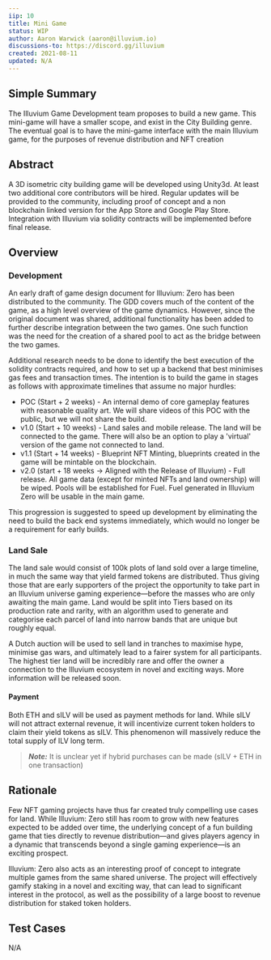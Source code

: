 ```yaml
---
iip: 10
title: Mini Game
status: WIP
author: Aaron Warwick (aaron@illuvium.io)
discussions-to: https://discord.gg/illuvium
created: 2021-08-11
updated: N/A
---
```


## Simple Summary
The Illuvium Game Development team proposes to build a new game. This mini-game will have a smaller scope, and exist in the City Building
genre. The eventual goal is to have the mini-game interface with the main Illuvium game, for the purposes of revenue distribution and NFT
creation

## Abstract
A 3D isometric city building game will be developed using Unity3d. At least two additional core contributors will be hired. Regular updates will be
provided to the community, including proof of concept and a non blockchain linked version for the App Store and Google Play Store. Integration
with Illuvium via solidity contracts will be implemented before final release.

## Overview
### Development
An early draft of game design document for Illuvium: Zero has been distributed to the community. The GDD covers much of the content of the game, as a high level overview of the game dynamics. However, since the original document was shared, additional functionality has been added to further describe integration between the two games. One such function was the need for the creation of a shared pool to act as the bridge between the two games.

Additional research needs to be done to identify the best execution of the solidity contracts required, and how to set up a backend that best minimises gas fees and transaction times. The intention is to build the game in stages as follows with approximate timelines that assume no
major hurdles:

* POC (Start + 2 weeks) - An internal demo of core gameplay features with reasonable quality art. We will share videos of this POC with the public, but we will not share the build.
* v1.0 (Start + 10 weeks) - Land sales and mobile release. The land will be connected to the game. There will also be an option to play a 'virtual' version of the game not connected to land.
* v1.1 (Start + 14 weeks) - Blueprint NFT Minting, blueprints created in the game will be mintable on the blockchain.
* v2.0 (start + 18 weeks -> Aligned with the Release of Illuvium) - Full release. All game data (except for minted NFTs and land ownership) will be wiped. Pools will be established for Fuel. Fuel generated in Illuvium Zero will be usable in the main game.

This progression is suggested to speed up development by eliminating the need to build the back end systems immediately, which would no longer be a requirement for early builds.

### Land Sale
The land sale would consist of 100k plots of land sold over a large timeline, in much the same way that yield farmed tokens are distributed. Thus giving those that are early supporters of the project the opportunity to take part in an Illuvium universe gaming experience—before the masses who are only awaiting the main game. Land would be split into Tiers based on its production rate and rarity, with an algorithm used to generate and categorise each parcel of land into narrow bands that are unique but roughly equal.

A Dutch auction will be used to sell land in tranches to maximise hype, minimise gas wars, and ultimately lead to a fairer system for all participants. The highest tier land will be incredibly rare and offer the owner a connection to the Illuvium ecosystem in novel and exciting ways.
More information will be released soon.

#### Payment
Both ETH and sILV will be used as payment methods for land. While sILV will not attract external revenue, it will incentivize current token holders to claim their yield tokens as sILV. This phenomenon will massively reduce the total supply of ILV long term.

> **_Note:_** It is unclear yet if hybrid purchases can be made (sILV + ETH in one transaction)

## Rationale
Few NFT gaming projects have thus far created truly compelling use cases for land. While Illuvium: Zero still has room to grow with new features expected to be added over time, the underlying concept of a fun building game that ties directly to revenue distribution—and gives players agency in a dynamic that transcends beyond a single gaming experience—is an exciting prospect.

Illuvium: Zero also acts as an interesting proof of concept to integrate multiple games from the same shared universe. The project will effectively gamify staking in a novel and exciting way, that can lead to significant interest in the protocol, as well as the possibility of a large boost to revenue
distribution for staked token holders.

## Test Cases
N/A